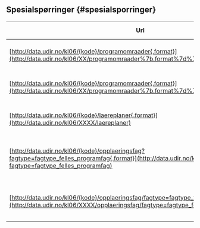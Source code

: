 ## Spesialspørringer {#spesialsporringer}

| **Url** | **Beskrivelse** | **Støttede formater** | **Eksempel** |
| --- | --- | --- | --- |
| [http://data.udir.no/kl06/{kode}/programomraader{.format}](http://data.udir.no/kl06/XX/programomraader%7b.format%7d%7b%7d) | Henter ut alle programområder for et fag | XML (.xml), JSON (.json) | [http://data.udir.no/kl06/AMB2002/programomraader.json](http://data.udir.no/kl06/AMB2002/programomraader.json) |
| [http://data.udir.no/kl06/{kode}/programomraader{.format}](http://data.udir.no/kl06/XX/programomraader%7b.format%7d%7b%7d) | Henter ut alle programområder for et opplæringsfag | XML (.xml), JSON (.json) | [http://data.udir.no/kl06/MHE1Z11/programomraader.json](http://data.udir.no/kl06/MHE1Z11/programomraader.json) |
| [http://data.udir.no/kl06/{kode}/laereplaner{.format}](http://data.udir.no/kl06/XXXX/laereplaner) | Henter ut alle læreplaner for et programområde | XML (.xml), JSON (.json) | [http://data.udir.no/kl06/DHTRB3----/laereplaner.json](http://data.udir.no/kl06/DHTRB3----/laereplaner.json) |
| [http://data.udir.no/kl06/{kode}/opplaeringsfag?fagtype=fagtype_felles_programfag{.format}](http://data.udir.no/kl06/XXXX/opplaeringsfag?fagtype=fagtype_felles_programfag) | Hent alle opplæringsfag for prograomområde med presisering av fagtype | XML (.xml), JSON (.json) | [http://data.udir.no/kl06/DHTRB3----/opplaeringsfag?fagype=fagtype_felles_programfag&format=json](http://data.udir.no/kl06/DHTRB3----/opplaeringsfag?fagype=fagtype_felles_programfag&format=json)|
| [http://data.udir.no/kl06/{kode}/opplaeringsfag/fagtype=fagtype_felles_programfag{.format}](http://data.udir.no/kl06/XXXX/opplaeringsfag/fagtype=fagtype_felles_programfag) | Hent alle opplæringsfag for fag med presisering av fagtype | XML (.xml), JSON (.json) | [http://data.udir.no/kl06/AMB2002/opplaeringsfag?fagtype=fagtype_felles_programfag&format=json](http://data.udir.no/kl06/AMB2002/opplaeringsfag?fagtype=fagtype_felles_programfag&format=json) |